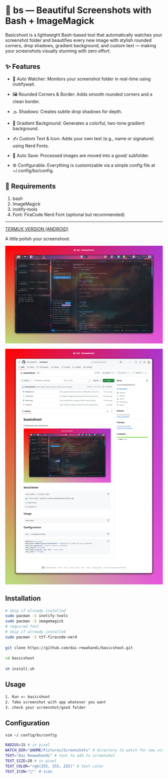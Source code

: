 # 📸 bs — Beautiful Screenshots with Bash + ImageMagick
Basicshoot is a lightweight Bash-based tool that automatically watches your screenshot folder and beautifies every new image with stylish rounded corners, drop shadows, gradient background, and custom text — making your screenshots visually stunning with zero effort.

## ✨ Features
- 🔁 Auto Watcher: Monitors your screenshot folder in real-time using inotifywait.

- 🖼️ Rounded Corners & Border: Adds smooth rounded corners and a clean border.

- 🌫️ Shadows: Creates subtle drop shadows for depth.

- 🎨 Gradient Background: Generates a colorful, two-tone gradient background.

- ✍️ Custom Text & Icon: Adds your own text (e.g., name or signature) using Nerd Fonts.

- 📁 Auto Save: Processed images are moved into a good/ subfolder.

- ⚙️ Configurable: Everything is customizable via a simple config file at ~/.config/bs/config.

## 🧰 Requirements
1. bash
2. ImageMagick
3. inotify-tools
4. Font: FiraCode Nerd Font (optional but recommended)
---

[TERMUX VERSION (ANDROID)](https://github.com/dai-rewahandi/basicshoot/tree/termux)

A little polish your screenshoot.

![basicshoot](demo.png)

![basicshoot](demo2.png)

## Installation
```bash
# skip if already installed
sudo pacman -S inotify-tools
sudo pacman -S imagemagick
# required font
# skip if already installed
sudo pacman -S ttf-firacode-nerd 

git clone https://github.com/dai-rewahandi/basicshoot.git

cd basicshoot

sh install.sh
```

## Usage
```bash 
1. Run => basicshoot
2. Take screenshot with app whatever you want
3. check your screenshot/good folder
```

## Configuration
```bash
vim ~/.config/bs/config
```

```bash
RADIUS=15 # in pixel
WATCH_DIR="$HOME/Pictures/Screenshots" # directory to watch for new screenshot
TEXT="Dai Reawahandi" # text to add to screenshot
TEXT_SIZE=20 # in pixel
TEXT_COLOR="rgb(255, 255, 255)" # text color
TEXT_ICON="󰄀"' # icon
```
